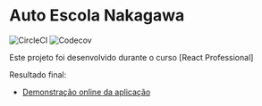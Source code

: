 # Auto Escola Nakagawa

![CircleCI](https://img.shields.io/circleci/build/github/jnakagawa1/autoescola-nakagawa)
![Codecov](https://img.shields.io/codecov/c/github/jnakagawa1/autoescola-nakagawa)

Este projeto foi desenvolvido durante o curso [React Professional]

Resultado final:

- [Demonstração online da aplicação](https://autoescola-nakagawa.vercel.app/)
